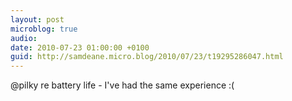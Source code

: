 ```yaml
---
layout: post
microblog: true
audio: 
date: 2010-07-23 01:00:00 +0100
guid: http://samdeane.micro.blog/2010/07/23/t19295286047.html
---
```

@pilky re battery life - I've had the same experience :(
